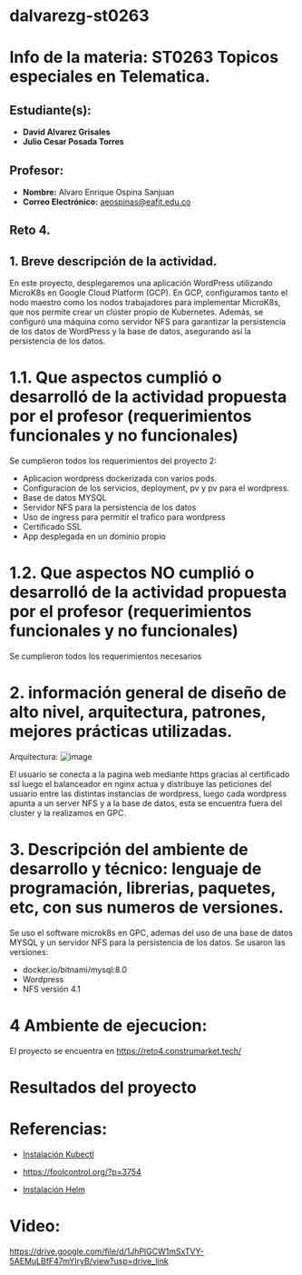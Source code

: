 # dalvarezg-st0263
# Info de la materia: ST0263 Topicos especiales en Telematica.

## Estudiante(s):
- **David Alvarez Grisales**
- **Julio Cesar Posada Torres** 

## Profesor:
- **Nombre:** Alvaro Enrique Ospina Sanjuan
- **Correo Electrónico:** aeospinas@eafit.edu.co

## Reto 4.

## 1. Breve descripción de la actividad.
En este proyecto, desplegaremos una aplicación WordPress utilizando MicroK8s en Google Cloud Platform (GCP). En GCP, configuramos tanto el nodo maestro como los nodos trabajadores para implementar MicroK8s, que nos permite crear un clúster propio de Kubernetes. Además, se configuró una máquina como servidor NFS para garantizar la persistencia de los datos de WordPress y la base de datos, asegurando así la persistencia de los datos.

# 1.1. Que aspectos cumplió o desarrolló de la actividad propuesta por el profesor (requerimientos funcionales y no funcionales)

Se cumplieron todos los requerimientos del proyecto 2:
- Aplicacion wordpress dockerizada con varios pods.
- Configuracion de los servicios, deployment, pv y pv para el wordpress.
- Base de datos MYSQL
- Servidor NFS para la persistencia de los datos
- Uso de ingress para permitir el trafico para wordpress
- Certificado SSL
- App desplegada en un dominio propio

# 1.2. Que aspectos NO cumplió o desarrolló de la actividad propuesta por el profesor (requerimientos funcionales y no funcionales)
Se cumplieron todos los requerimientos necesarios
# 2. información general de diseño de alto nivel, arquitectura, patrones, mejores prácticas utilizadas.
Arquitectura:
![image](https://github.com/Davidrk31/reto4TopicosTelematica/assets/89051979/c9cbd79c-61bf-4ffd-84b8-07f1945580f3)

El usuario se conecta a la pagina web mediante https gracias al certificado ssl luego el balanceador en nginx actua y distribuye las peticiones del usuario entre las distintas instancias de wordpress, luego cada wordpress apunta a un server NFS y a la base de datos, esta se encuentra fuera del cluster y la realizamos en GPC.


# 3. Descripción del ambiente de desarrollo y técnico: lenguaje de programación, librerias, paquetes, etc, con sus numeros de versiones.
Se uso el software microk8s en GPC, ademas del uso de una base de datos MYSQL y un servidor NFS para la persistencia de los datos.
Se usaron las versiones:
- docker.io/bitnami/mysql:8.0
- Wordpress
- NFS versión 4.1

# 4 Ambiente de ejecucion:
El proyecto se encuentra en https://reto4.construmarket.tech/  

# Resultados del proyecto




# Referencias:

* [Instalación Kubectl](https://docs.aws.amazon.com/eks/latest/userguide/install-kubectl.html)

* https://foolcontrol.org/?p=3754

* [Instalación Helm](https://helm.sh/docs/intro/install/)

# Video:
https://drive.google.com/file/d/1JhPlGCW1mSxTVY-5AEMuLBfF47mYIryB/view?usp=drive_link


